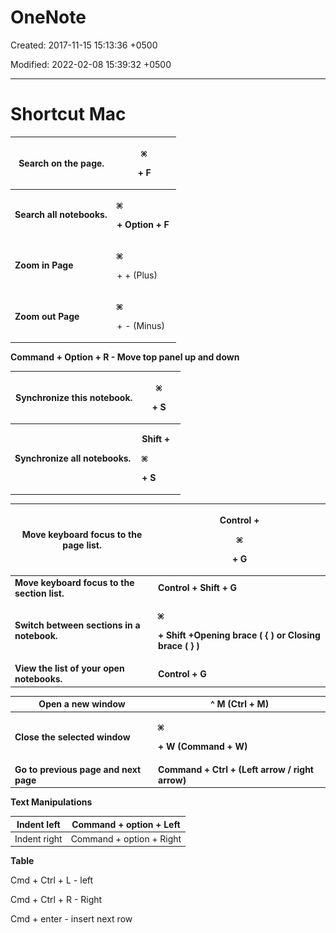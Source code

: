 # OneNote

Created: 2017-11-15 15:13:36 +0500

Modified: 2022-02-08 15:39:32 +0500

---

# Shortcut Mac

<table>
<colgroup>
<col style="width: 61%" />
<col style="width: 38%" />
</colgroup>
<thead>
<tr class="header">
<th><strong>Search on the page.</strong></th>
<th><p><img src="../../media/DevOps-IDEs-OneNote-image1.png" alt="COMMAND" </p>
<p><strong>+ F</strong></p></th>
</tr>
</thead>
<tbody>
<tr class="odd">
<td><strong>Search all notebooks.</strong></td>
<td><p><img src="../../media/DevOps-IDEs-OneNote-image1.png" alt="COMMAND" </p>
<p><strong>+ Option + F</strong></p></td>
</tr>
<tr class="even">
<td><strong>Zoom in Page</strong></td>
<td><p><img src="../../media/DevOps-IDEs-OneNote-image1.png" alt="COMMAND" </p>
<p>+ + (Plus)</p></td>
</tr>
<tr class="odd">
<td><strong>Zoom out Page</strong></td>
<td><p><img src="../../media/DevOps-IDEs-OneNote-image1.png" alt="COMMAND" </p>
<p>+ - (Minus)</p></td>
</tr>
</tbody>
</table>



**Command + Option + R - Move top panel up and down**



<table>
<colgroup>
<col style="width: 74%" />
<col style="width: 25%" />
</colgroup>
<thead>
<tr class="header">
<th><strong>Synchronize this notebook.</strong></th>
<th><p><img src="../../media/DevOps-IDEs-OneNote-image1.png" alt="COMMAND" </p>
<p><strong>+ S</strong></p></th>
</tr>
</thead>
<tbody>
<tr class="odd">
<td><strong>Synchronize all notebooks.</strong></td>
<td><p><strong>Shift +</strong></p>
<p><img src="../../media/DevOps-IDEs-OneNote-image1.png" alt="COMMAND" </p>
<p><strong>+ S</strong></p></td>
</tr>
</tbody>
</table>



<table>
<colgroup>
<col style="width: 45%" />
<col style="width: 54%" />
</colgroup>
<thead>
<tr class="header">
<th><strong>Move keyboard focus to the page list.</strong></th>
<th><p><strong>Control +</strong></p>
<p><img src="../../media/DevOps-IDEs-OneNote-image1.png" alt="COMMAND" </p>
<p><strong>+ G</strong></p></th>
</tr>
</thead>
<tbody>
<tr class="odd">
<td><strong>Move keyboard focus to the section list.</strong></td>
<td><strong>Control + Shift + G</strong></td>
</tr>
<tr class="even">
<td><strong>Switch between sections in a notebook.</strong></td>
<td><p><img src="../../media/DevOps-IDEs-OneNote-image1.png" alt="COMMAND" </p>
<p><strong>+ Shift +Opening brace ( { ) or Closing brace ( } )</strong></p></td>
</tr>
<tr class="odd">
<td><strong>View the list of your open notebooks.</strong></td>
<td><strong>Control + G</strong></td>
</tr>
</tbody>
</table>





<table>
<colgroup>
<col style="width: 45%" />
<col style="width: 54%" />
</colgroup>
<thead>
<tr class="header">
<th><strong>Open a new window</strong></th>
<th><strong>^ M (Ctrl + M)</strong></th>
</tr>
</thead>
<tbody>
<tr class="odd">
<td><strong>Close the selected window</strong></td>
<td><p><img src="../../media/DevOps-IDEs-OneNote-image1.png" alt="COMMAND" </p>
<p><strong>+ W (Command + W)</strong></p></td>
</tr>
<tr class="even">
<td><strong>Go to previous page and next page</strong></td>
<td><strong>Command + Ctrl + (Left arrow / right arrow)</strong></td>
</tr>
</tbody>
</table>



**Text Manipulations**

| Indent left  | Command + option + Left  |
|--------------|--------------------------|
| Indent right | Command + option + Right |



**Table**

Cmd + Ctrl + L - left

Cmd + Ctrl + R - Right

Cmd + enter - insert next row

